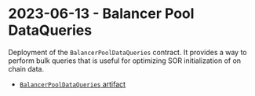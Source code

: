 # 2023-06-13 - Balancer Pool DataQueries

Deployment of the `BalancerPoolDataQueries` contract. It provides a way to perform bulk queries that is useful for optimizing SOR initialization of on chain data.

- [`BalancerPoolDataQueries` artifact](./artifact/BalancerPoolDataQueries.json)
